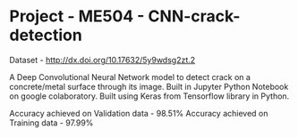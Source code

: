 # Project - ME504 - CNN-crack-detection

Dataset - http://dx.doi.org/10.17632/5y9wdsg2zt.2
 
A Deep Convolutional Neural Network model to detect crack on a concrete/metal surface through its image.
Built in Jupyter Python Notebook on google colaboratory.
Built using Keras from Tensorflow library in Python.
 
Accuracy achieved on Validation data - 98.51%
Accuracy achieved on Training data - 97.99%